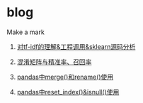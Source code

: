 # blog
Make a mark

1. [对tf-idf的理解&工程调用&sklearn源码分析](https://github.com/yiyangianliu/blog/blob/master/contents/%E5%AF%B9tf-idf%E7%9A%84%E7%90%86%E8%A7%A3%26%E5%B7%A5%E7%A8%8B%E8%B0%83%E7%94%A8%26sklearn%E6%BA%90%E7%A0%81%E8%A7%A3%E6%9E%90.md)

2. [混淆矩阵与精准率、召回率](https://github.com/yiyangianliu/blog/blob/master/contents/%E6%B7%B7%E6%B7%86%E7%9F%A9%E9%98%B5%E4%B8%8E%E7%B2%BE%E5%87%86%E7%8E%87%E3%80%81%E5%8F%AC%E5%9B%9E%E7%8E%87.md)

3. [pandas中merge()和rename()使用](https://github.com/yiyangianliu/blog/blob/master/contents/pandas%E4%B8%ADmerge()%E5%92%8Crename()%E4%BD%BF%E7%94%A8.md)

4. [pandas中reset_index()&isnull()使用](https://github.com/yiyangianliu/blog/blob/master/contents/pandas%E4%B8%ADreset_index()%26isnull()%E4%BD%BF%E7%94%A8.md)